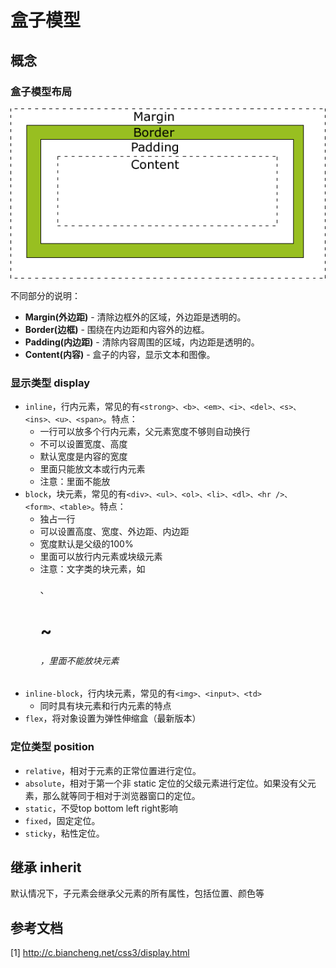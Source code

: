 # 盒子模型



## 概念

### 盒子模型布局

![CSS box-model](images/box-model.gif)

不同部分的说明：

- **Margin(外边距)** - 清除边框外的区域，外边距是透明的。
- **Border(边框)** - 围绕在内边距和内容外的边框。
- **Padding(内边距)** - 清除内容周围的区域，内边距是透明的。
- **Content(内容)** - 盒子的内容，显示文本和图像。





### 显示类型 display

- `inline`，行内元素，常见的有`<strong>、<b>、<em>、<i>、<del>、<s>、<ins>、<u>、<span>`。特点：
  - 一行可以放多个行内元素，父元素宽度不够则自动换行
  - 不可以设置宽度、高度
  - 默认宽度是内容的宽度
  - 里面只能放文本或行内元素
  - 注意：<a>里面不能放<a>
- `block`，块元素，常见的有`<div>、<ul>、<ol>、<li>、<dl>、<hr />、<form>、<table>`。特点：
  - 独占一行
  - 可以设置高度、宽度、外边距、内边距
  - 宽度默认是父级的100%
  - 里面可以放行内元素或块级元素
  - 注意：文字类的块元素，如<p>、<h1> ~ <h6>，里面不能放块元素
- `inline-block`，行内块元素，常见的有`<img>、<input>、<td>`
  - 同时具有块元素和行内元素的特点
- `flex`，将对象设置为弹性伸缩盒（最新版本）





### 定位类型 position

- `relative`，相对于元素的正常位置进行定位。
- `absolute`，相对于第一个非 static 定位的父级元素进行定位。如果没有父元素，那么就等同于相对于浏览器窗口的定位。
- `static`，不受top bottom left right影响
- `fixed`，固定定位。
- `sticky`，粘性定位。





## 继承 inherit

默认情况下，子元素会继承父元素的所有属性，包括位置、颜色等





## 参考文档

[1] http://c.biancheng.net/css3/display.html